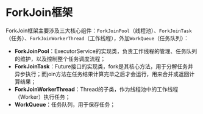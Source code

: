 # ForkJoin框架

ForkJoin框架主要涉及三大核心组件：`ForkJoinPool`（线程池）、`ForkJoinTask`（任务）、`ForkJoinWorkerThread`（工作线程），外加`WorkQueue`（任务队列）：

- **ForkJoinPool**：ExecutorService的实现类，负责工作线程的管理、任务队列的维护，以及控制整个任务调度流程；
- **ForkJoinTask**：Future接口的实现类，fork是其核心方法，用于分解任务并异步执行；而join方法在任务结果计算完毕之后才会运行，用来合并或返回计算结果；
- **ForkJoinWorkerThread**：Thread的子类，作为线程池中的工作线程（Worker）执行任务；
- **WorkQueue**：任务队列，用于保存任务；

## 